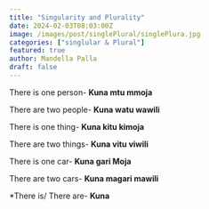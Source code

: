 ```yaml
---
title: "Singularity and Plurality"
date: 2024-02-03T08:03:00Z
image: /images/post/singlePlural/singlePlura.jpg
categories: ["singlular & Plural"]
featured: true
author: Mandella Palla
draft: false
---
```


There is one person- **Kuna mtu mmoja**

There are two people- **Kuna watu wawili**

There is one thing- **Kuna kitu kimoja**

There are two things- **Kuna vitu viwili**

There is one car- **Kuna gari Moja**

There are two cars- **Kuna magari mawili**

*There is/ There are- **Kuna**



